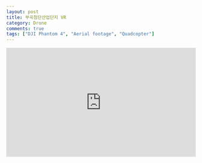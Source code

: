 ```yaml
---
layout: post
title: 부곡첨단산업단지 VR
category: Drone
comments: true
tags: ["DJI Phantom 4", "Aerial footage", "Quadcopter"]
---
```

<div style="position: relative; width: 100%; padding: 56.6% 0 6px;">
<iframe src="https://www.google.com/maps/embed?pb=!4v1515984266448!6m8!1m7!1sCAoSLEFGMVFpcE5LcjhGVTRXSGhlT2pHem9hS0JXVUc2ZGFWNVE5RjhUR08tRy1X!2m2!1d37.325605!2d126.9392083!3f83.43028452165352!4f-13.126982615970647!5f0.7820865974627469" width="100%" height="343" frameborder="0" style="border:0; position: absolute; top: 0; left: 0; width: 100%; height:100%;" allowfullscreen></iframe>
</div>
